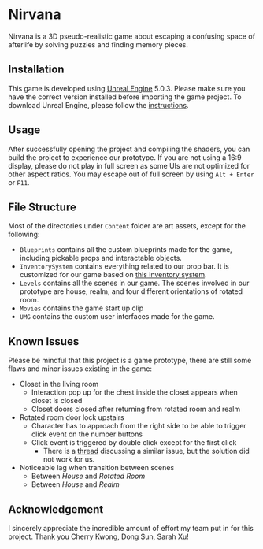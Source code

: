 # Nirvana

Nirvana is a 3D pseudo-realistic game
about escaping a confusing space of afterlife
by solving puzzles and finding memory pieces.

## Installation

This game is developed using [Unreal Engine](https://www.unrealengine.com/) 5.0.3.
Please make sure you have the correct version installed
before importing the game project.
To download Unreal Engine,
please follow the [instructions](https://www.unrealengine.com/download).

## Usage

After successfully opening the project
and compiling the shaders,
you can build the project to experience our prototype.
If you are not using a 16:9 display,
please do not play in full screen
as some UIs are not optimized for other aspect ratios.
You may escape out of full screen
by using `Alt + Enter` or `F11`.

## File Structure

Most of the directories under `Content` folder are art assets,
except for the following:

- `Blueprints` contains all the custom blueprints made for the game,
  including pickable props and interactable objects.
- `InventorySystem` contains everything related to our prop bar.
  It is customized for our game based on
  [this inventory system](https://www.unrealengine.com/marketplace/en-US/product/inventory-system).
- `Levels` contains all the scenes in our game.
  The scenes involved in our prototype are
  house, realm, and four different orientations of rotated room.
- `Movies` contains the game start up clip
- `UMG` contains the custom user interfaces made for the game.

## Known Issues

Please be mindful that this project is a game prototype,
there are still some flaws and minor issues existing in the game:

- Closet in the living room
  - Interaction pop up for the chest
    inside the closet appears when closet is closed
  - Closet doors closed after returning from rotated room and realm
- Rotated room door lock upstairs
  - Character has to approach from the right side
    to be able to trigger click event on the number buttons
  - Click event is triggered by double click except for the first click
    - There is a [thread](https://forums.unrealengine.com/t/an-lmb-event-is-only-triggered-with-a-double-click/357429)
      discussing a similar issue,
      but the solution did not work for us.
- Noticeable lag when transition between scenes
  - Between *House* and *Rotated Room*
  - Between *House* and *Realm*

## Acknowledgement

I sincerely appreciate the incredible amount of effort my team put in for this project.
Thank you Cherry Kwong, Dong Sun, Sarah Xu!

